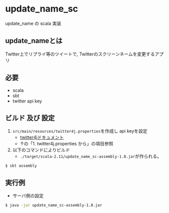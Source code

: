 # update_name_sc

update_name の scala 実装

## update_nameとは

Twitter上でリプライ等のツイートで, Twitterのスクリーンネームを変更するアプリ

## 必要

- scala
- sbt
- twitter api key

## ビルド 及び 設定

1. `src/main/resources/twitter4j.properties`を作成し api keyを設定 
   - [twitter4jドキュメント](http://twitter4j.org/ja/configuration.html)
   - ↑の「1. twitter4j.properties から」の項目参照
2. 以下のコマンドによりビルド 
   - `./target/scala-2.11/update_name_sc-assembly-1.0.jar`が作られる。
```
$ sbt assembly
```
  

## 実行例

- サーバ側の設定

```sh
$ java -jar update_name_sc-assembly-1.0.jar
```

